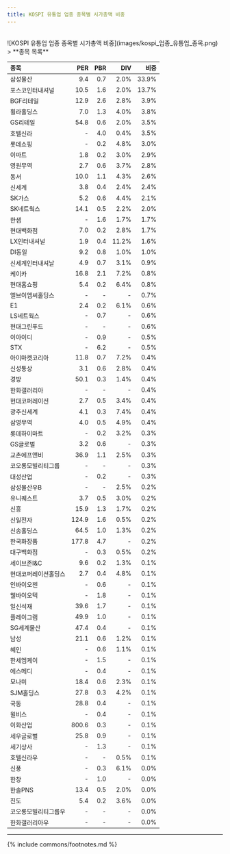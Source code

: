 ```yaml
---
title: KOSPI 유통업 업종 종목별 시가총액 비중
---
```

<br>
![KOSPI 유통업 업종 종목별 시가총액 비중](images/kospi_업종_유통업_종목.png)

<br>
> **종목 목록<a id="list"></a>**

| **종목** | **PER** | **PBR** | **DIV** | **비중** |
| :------- | ------: | ------: | ------: | -------: |
| 삼성물산 | 9.4 | 0.7 | 2.0% | 33.9% |
| 포스코인터내셔널 | 10.5 | 1.6 | 2.0% | 13.7% |
| BGF리테일 | 12.9 | 2.6 | 2.8% | 3.9% |
| 휠라홀딩스 | 7.0 | 1.3 | 4.0% | 3.8% |
| GS리테일 | 54.8 | 0.6 | 2.0% | 3.5% |
| 호텔신라 | - | 4.0 | 0.4% | 3.5% |
| 롯데쇼핑 | - | 0.2 | 4.8% | 3.0% |
| 이마트 | 1.8 | 0.2 | 3.0% | 2.9% |
| 영원무역 | 2.7 | 0.6 | 3.7% | 2.8% |
| 동서 | 10.0 | 1.1 | 4.3% | 2.6% |
| 신세계 | 3.8 | 0.4 | 2.4% | 2.4% |
| SK가스 | 5.2 | 0.6 | 4.4% | 2.1% |
| SK네트웍스 | 14.1 | 0.5 | 2.2% | 2.0% |
| 한샘 | - | 1.6 | 1.7% | 1.7% |
| 현대백화점 | 7.0 | 0.2 | 2.8% | 1.7% |
| LX인터내셔널 | 1.9 | 0.4 | 11.2% | 1.6% |
| DI동일 | 9.2 | 0.8 | 1.0% | 1.0% |
| 신세계인터내셔날 | 4.9 | 0.7 | 3.1% | 0.9% |
| 케이카 | 16.8 | 2.1 | 7.2% | 0.8% |
| 현대홈쇼핑 | 5.4 | 0.2 | 6.4% | 0.8% |
| 엘브이엠씨홀딩스 | - | - | - | 0.7% |
| E1 | 2.4 | 0.2 | 6.1% | 0.6% |
| LS네트웍스 | - | 0.7 | - | 0.6% |
| 현대그린푸드 | - | - | - | 0.6% |
| 이아이디 | - | 0.9 | - | 0.5% |
| STX | - | 6.2 | - | 0.5% |
| 아이마켓코리아 | 11.8 | 0.7 | 7.2% | 0.4% |
| 신성통상 | 3.1 | 0.6 | 2.8% | 0.4% |
| 경방 | 50.1 | 0.3 | 1.4% | 0.4% |
| 한화갤러리아 | - | - | - | 0.4% |
| 현대코퍼레이션 | 2.7 | 0.5 | 3.4% | 0.4% |
| 광주신세계 | 4.1 | 0.3 | 7.4% | 0.4% |
| 삼영무역 | 4.0 | 0.5 | 4.9% | 0.4% |
| 롯데하이마트 | - | 0.2 | 3.2% | 0.3% |
| GS글로벌 | 3.2 | 0.6 | - | 0.3% |
| 교촌에프앤비 | 36.9 | 1.1 | 2.5% | 0.3% |
| 코오롱모빌리티그룹 | - | - | - | 0.3% |
| 대성산업 | - | 0.2 | - | 0.3% |
| 삼성물산우B | - | - | 2.5% | 0.2% |
| 유니퀘스트 | 3.7 | 0.5 | 3.0% | 0.2% |
| 신흥 | 15.9 | 1.3 | 1.7% | 0.2% |
| 신일전자 | 124.9 | 1.6 | 0.5% | 0.2% |
| 신송홀딩스 | 64.5 | 1.0 | 1.3% | 0.2% |
| 한국화장품 | 177.8 | 4.7 | - | 0.2% |
| 대구백화점 | - | 0.3 | 0.5% | 0.2% |
| 세이브존I&C | 9.6 | 0.2 | 1.3% | 0.1% |
| 현대코퍼레이션홀딩스 | 2.7 | 0.4 | 4.8% | 0.1% |
| 인바이오젠 | - | 0.6 | - | 0.1% |
| 웰바이오텍 | - | 1.8 | - | 0.1% |
| 일신석재 | 39.6 | 1.7 | - | 0.1% |
| 플레이그램 | 49.9 | 1.0 | - | 0.1% |
| SG세계물산 | 47.4 | 0.4 | - | 0.1% |
| 남성 | 21.1 | 0.6 | 1.2% | 0.1% |
| 혜인 | - | 0.6 | 1.1% | 0.1% |
| 한세엠케이 | - | 1.5 | - | 0.1% |
| 에스메디 | - | 0.4 | - | 0.1% |
| 모나미 | 18.4 | 0.6 | 2.3% | 0.1% |
| SJM홀딩스 | 27.8 | 0.3 | 4.2% | 0.1% |
| 국동 | 28.8 | 0.4 | - | 0.1% |
| 윌비스 | - | 0.4 | - | 0.1% |
| 이화산업 | 800.6 | 0.3 | - | 0.1% |
| 세우글로벌 | 25.8 | 0.9 | - | 0.1% |
| 세기상사 | - | 1.3 | - | 0.1% |
| 호텔신라우 | - | - | 0.5% | 0.1% |
| 신풍 | - | 0.3 | 6.1% | 0.0% |
| 한창 | - | 1.0 | - | 0.0% |
| 한솔PNS | 13.4 | 0.5 | 2.0% | 0.0% |
| 진도 | 5.4 | 0.2 | 3.6% | 0.0% |
| 코오롱모빌리티그룹우 | - | - | - | 0.0% |
| 한화갤러리아우 | - | - | - | 0.0% |

---
{% include commons/footnotes.md %}